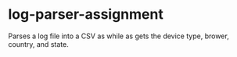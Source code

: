 # log-parser-assignment
Parses a log file into a CSV as while as gets the device type, brower, country, and state.
